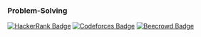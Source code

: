 ### Problem-Solving

[![HackerRank Badge](https://img.shields.io/badge/-Hackerrank-2EC866?style=for-the-badge&logo=HackerRank&logoColor=white)](https://www.hackerrank.com/niloysaha173)
[![Codeforces Badge](https://img.shields.io/badge/Codeforces-445f9d?style=for-the-badge&logo=Codeforces&logoColor=white)](https://codeforces.com/profile/niloysaha)
[![Beecrowd Badge](https://img.shields.io/badge/-beecrowd-A435F0?style=for-the-badge&logo=beecrowd&logoColor=white)](https://www.beecrowd.com.br/judge/en/profile/311349)


